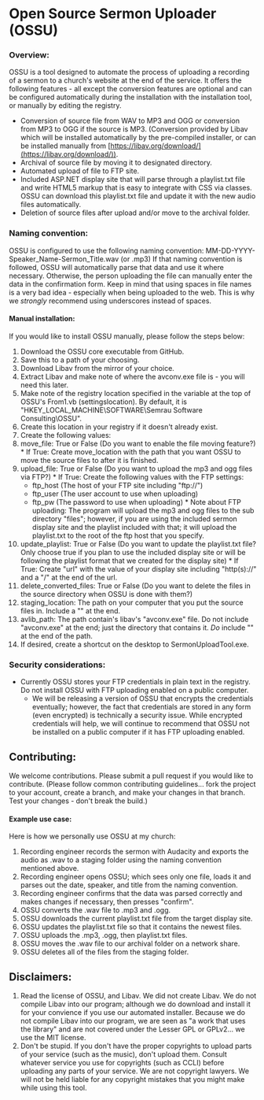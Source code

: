 # Open Source Sermon Uploader (OSSU)

### Overview:

OSSU is a tool designed to automate the process of uploading a recording of a sermon to a church's website at the end of the service.
It offers the following features - all except the conversion features are optional and can be configured automatically during the installation with the installation tool, or manually by editing the registry.
* Conversion of source file from WAV to MP3 and OGG or conversion from MP3 to OGG if the source is MP3.  (Conversion provided by Libav which will be installed automatically by the pre-compiled installer, or can be installed manually from [https://libav.org/download/](https://libav.org/download/)).
* Archival of source file by moving it to designated directory.
* Automated upload of file to FTP site.
* Included ASP.NET display site that will parse through a playlist.txt file and write HTML5 markup that is easy to integrate with CSS via classes.  OSSU can download this playlist.txt file and update it with the new audio files automatically.
* Deletion of source files after upload and/or move to the archival folder.

### Naming convention:

OSSU is configured to use the following naming convention:
MM-DD-YYYY-Speaker_Name-Sermon_Title.wav (or .mp3)
If that naming convention is followed, OSSU will automatically parse that data and use it where necessary.  Otherwise, the person uploading the file can manually enter the data in the confirmation form.
Keep in mind that using spaces in file names is a very bad idea - especially when being uploaded to the web.  This is why we *strongly* recommend using underscores instead of spaces.

#### Manual installation:

If you would like to install OSSU manually, please follow the steps below:
1.  Download the OSSU core executable from GitHub.
2.  Save this to a path of your choosing.
3.  Download Libav from the mirror of your choice.
4.  Extract Libav and make note of where the avconv.exe file is - you will need this later.
5.  Make note of the registry location specified in the variable at the top of OSSU's From1.vb (settingslocation).  By default, it is "HKEY_LOCAL_MACHINE\SOFTWARE\Semrau Software Consulting\OSSU".
6.  Create this location in your registry if it doesn't already exist.
7.  Create the following values:
  1.  move_file: True or False (Do you want to enable the file moving feature?)
    * If True: Create move_location with the path that you want OSSU to move the source files to after it is finished.
  2.  upload_file: True or False (Do you want to upload the mp3 and ogg files via FTP?)
    * If True: Create the following values with the FTP settings:
      * ftp_host (The host of your FTP site including "ftp://")
      * ftp_user (The user account to use when uploading)
      * ftp_pw (The password to use when uploading)
    * Note about FTP uploading: The program will upload the mp3 and ogg files to the sub directory "files"; however, if you are using the included sermon display site and the playlist included with that; it will upload the playlist.txt to the root of the ftp host that you specify.
  3.  update_playlist: True or False (Do you want to update the playlist.txt file?  Only choose true if you plan to use the included display site or will be following the playlist format that we created for the display site)
    * If True: Create "url" with the value of your display site including "http(s)://" and a "/" at the end of the url.
  4.  delete_converted_files: True or False (Do you want to delete the files in the source directory when OSSU is done with them?)
  5.  staging_location: The path on your computer that you put the source files in.  Include a "\" at the end.
  6.  avlib_path: The path contain's libav's "avconv.exe" file.  Do not include "avconv.exe" at the end; just the directory that contains it.  *Do* include "\" at the end of the path.
  7.  If desired, create a shortcut on the desktop to SermonUploadTool.exe.

### Security considerations:

* Currently OSSU stores your FTP credentials in plain text in the registry.  Do not install OSSU with FTP uploading enabled on a public computer.
  * We will be releasing a version of OSSU that encrypts the credentials eventually; however, the fact that credentials are stored in any form (even encrypted) is technically a security issue.  While encrypted credentials will help, we will continue to recommend that OSSU not be installed on a public computer if it has FTP uploading enabled.

## Contributing:

We welcome contributions.  Please submit a pull request if you would like to contribute.  (Please follow common contributing guidelines... fork the project to your account, create a branch, and make your changes in that branch.  Test your changes - don't break the build.)

#### Example use case:

Here is how we personally use OSSU at my church:
1.  Recording engineer records the sermon with Audacity and exports the audio as .wav to a staging folder using the naming convention mentioned above.
2.  Recording engineer opens OSSU; which sees only one file, loads it and parses out the date, speaker, and title from the naming convention.
3.  Recording engineer confirms that the data was parsed correctly and makes changes if necessary, then presses "confirm".
4.  OSSU converts the .wav file to .mp3 and .ogg.
5.  OSSU downloads the current playlist.txt file from the target display site.
6.  OSSU updates the playlist.txt file so that it contains the newest files.
7.  OSSU uploads the .mp3, .ogg, then playlist.txt files.
8.  OSSU moves the .wav file to our archival folder on a network share.
9.  OSSU deletes all of the files from the staging folder.

## Disclaimers:

1.  Read the license of OSSU, and Libav.  We did not create Libav.  We do not compile Libav into our program; although we do download and install it for your convience if you use our automated installer.  Because we do not compile Libav into our program, we are seen as "a work that uses the library" and are not covered under the Lesser GPL or GPLv2... we use the MIT license.
2.  Don't be stupid.  If you don't have the proper copyrights to upload parts of your service (such as the music), don't upload them.  Consult whatever service you use for copyrights (such as CCLI) before uploading any parts of your service.  We are not copyright lawyers.  We will not be held liable for any copyright mistakes that you might make while using this tool.